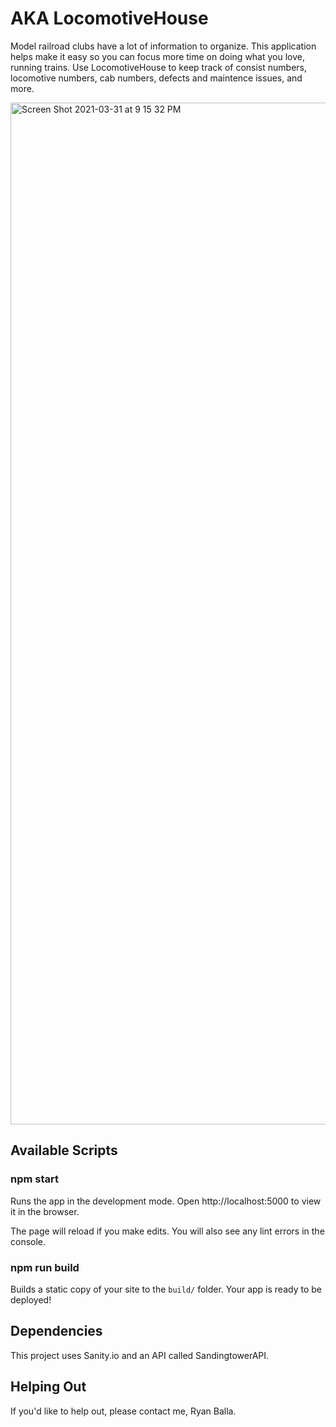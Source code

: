 # AKA LocomotiveHouse

Model railroad clubs have a lot of information to organize. This application helps make it easy so you can focus more time on doing what you love, running trains. Use LocomotiveHouse to keep track of consist numbers, locomotive numbers, cab numbers, defects and maintence issues, and more.

<img width="1635" alt="Screen Shot 2021-03-31 at 9 15 32 PM" src="https://user-images.githubusercontent.com/728326/113518363-7e5c5c00-954b-11eb-82b7-dadf6885f79a.png">

## Available Scripts

### npm start

Runs the app in the development mode.
Open http://localhost:5000 to view it in the browser.

The page will reload if you make edits.
You will also see any lint errors in the console.

### npm run build

Builds a static copy of your site to the `build/` folder.
Your app is ready to be deployed!

## Dependencies

This project uses Sanity.io and an API called SandingtowerAPI. 

## Helping Out

If you'd like to help out, please contact me, Ryan Balla.
